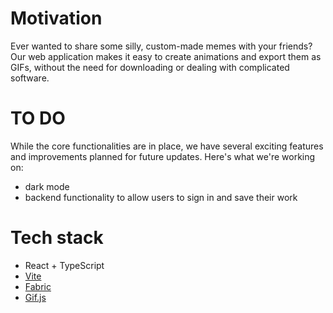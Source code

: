 # Motivation 
Ever wanted to share some silly, custom-made memes with your friends? Our web application makes it easy to create animations and export them as GIFs, without the need for downloading or dealing with complicated software.
# TO DO
While the core functionalities are in place, we have several exciting features and improvements planned for future updates. Here's what we're working on:

- dark mode
- backend functionality to allow users to sign in and save their work

# Tech stack
- React + TypeScript
- [Vite](https://vitejs.dev)
- [Fabric](http://jnordberg.github.io/gif.js/)
- [Gif.js](https://github.com/jnordberg/gif.js)


